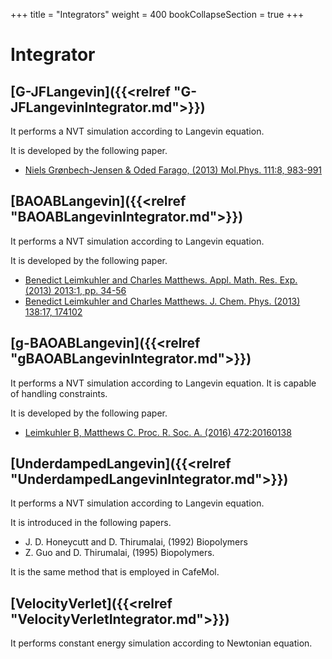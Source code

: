 +++
title = "Integrators"
weight = 400
bookCollapseSection = true
+++

# Integrator

## [G-JFLangevin]({{<relref "G-JFLangevinIntegrator.md">}})

It performs a NVT simulation according to Langevin equation.

It is developed by the following paper.

- [Niels Grønbech-Jensen & Oded Farago, (2013) Mol.Phys. 111:8, 983-991](https://doi.org/10.1080/00268976.2012.760055)

## [BAOABLangevin]({{<relref "BAOABLangevinIntegrator.md">}})

It performs a NVT simulation according to Langevin equation.

It is developed by the following paper.

- [Benedict Leimkuhler and Charles Matthews. Appl. Math. Res. Exp. (2013) 2013:1, pp. 34-56](https://doi.org/10.1093/amrx/abs010)
- [Benedict Leimkuhler and Charles Matthews. J. Chem. Phys. (2013) 138:17, 174102](https://doi.org/10.1063/1.4802990)

## [g-BAOABLangevin]({{<relref "gBAOABLangevinIntegrator.md">}})

It performs a NVT simulation according to Langevin equation.
It is capable of handling constraints.

It is developed by the following paper.

- [Leimkuhler B, Matthews C. Proc. R. Soc. A. (2016) 472:20160138](https://doi.org/10.1098/rspa.2016.0138)

## [UnderdampedLangevin]({{<relref "UnderdampedLangevinIntegrator.md">}})

It performs a NVT simulation according to Langevin equation.

It is introduced in the following papers.

- J. D. Honeycutt and D. Thirumalai, (1992) Biopolymers
- Z. Guo and D. Thirumalai, (1995) Biopolymers.

It is the same method that is employed in CafeMol.

## [VelocityVerlet]({{<relref "VelocityVerletIntegrator.md">}})

It performs constant energy simulation according to Newtonian equation.
